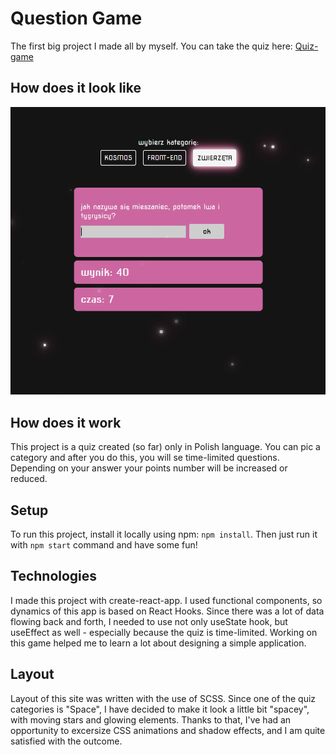 # Question Game
The first big project I made all by myself.
You can take the quiz here: [Quiz-game](https://pokorra.github.io/quiz-game/)

## How does it look like
![question-photo](./public/quiz_question.png)

## How does it work
This project is a quiz created (so far) only in Polish language. You can pic a category and after you do this, you will se time-limited questions. Depending on your answer your points number will be increased or reduced.

## Setup
To run this project, install it locally using npm: `npm install`.
Then just run it with `npm start` command and have some fun!

## Technologies
I made this project with create-react-app. I used functional components, so dynamics of this app is based on React Hooks. Since there was a lot of data flowing back and forth, I needed to use not only useState hook, but useEffect as well - especially because the quiz is time-limited. Working on this game helped me to learn a lot about designing a simple application.

## Layout
Layout of this site was written with the use of SCSS. Since one of the quiz categories is "Space", I have decided to make it look a little bit "spacey", with moving stars and glowing elements. Thanks to that, I've had an opportunity to excersize CSS animations and shadow effects, and I am quite satisfied with the outcome. 

